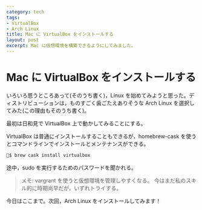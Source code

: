 ```yaml
---
category: tech
tags: 
- VirtualBox
- Arch Linux
title: Mac に VirtualBox をインストールする 
layout: post
excerpt: Mac に仮想環境を構築できるようにしてみました。
---
```

# Mac に VirtualBox をインストールする

いろいろ思うところあって(そのうち書く)，Linux を始めてみようと思った。ディストリビューションは，ものすごく歯ごたえありそうな Arch Linux を選択してみた(この理由もそのうち書く)。

最初は日和見で VirtualBox 上で動かしてみることにする。

VirtualBox は普通にインストールすることもできるが，homebrew-cask を使うとコマンドラインでインストールとメンテナンスができる。

```bash
$ brew cask install virtualbox
```

途中，sudo を実行するためのパスワードを聞かれる。

> メモ: 
> vargrant を使うと仮想環境を管理しやすくなる。
> 今はまだ私のスキル的に時期尚早だが，いずれトライする。

今日はここまで。次回，Arch Linux をインストールしてみます！

